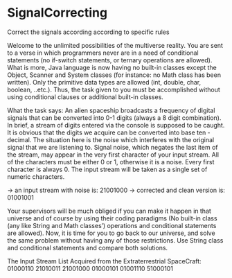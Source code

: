 # SignalCorrecting
Correct the signals according according to specific rules

Welcome to the unlimited possibilities of the multiverse reality. You are sent to a verse in which
programmers never are in a need of conditional statements (no if-switch statements, or ternary
operations are allowed). What is more, Java language is now having no built-in classes except the
Object, Scanner and System classes (for instance: no Math class has been written). Only the
primitive data types are allowed (int, double, char, boolean, ..etc.).
Thus, the task given to you must be accomplished without using conditional clauses or additional
built-in classes.


What the task says: An alien spaceship broadcasts a frequency of digital signals that can be
converted into 0-1 digits (always a 8 digit combination). In brief, a stream of digits entered via the
console is supposed to be caught. It is obvious that the digits we acquire can be converted into
base ten - decimal. The situation here is the noise which interferes with the original signal that we
are listening to. Signal noise, which negates the last item of the stream, may appear in the very
first character of your input stream. All of the characters must be either 0 or 1, otherwise it is a
noise. Every first character is always 0. The input stream will be taken as a single set of numeric
characters.

→ an input stream with noise is: 21001000
→ corrected and clean version is: 01001001

  Your supervisors will be much obliged if you can make it happen in that universe and of
course by using their coding paradigms (No built-in class (any like String and Math classes’)
operations and conditional statements are allowed).
  Now, it is time for you to go back to our universe, and solve the same problem without
having any of those restrictions. Use String class and conditional statements and compare both
solutions.

The Input Stream List Acquired from the Extraterrestrial SpaceCraft:
01000110
21010011
21001000
01000101
01001110
51000101
